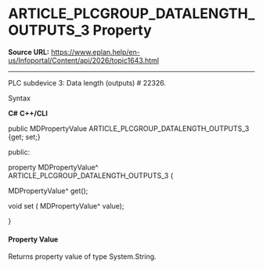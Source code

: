 # ARTICLE_PLCGROUP_DATALENGTH_OUTPUTS_3 Property

**Source URL:** https://www.eplan.help/en-us/Infoportal/Content/api/2026/topic1643.html

---

PLC subdevice 3: Data length (outputs) # 22326.

Syntax

**C#**
**C++/CLI**


public MDPropertyValue ARTICLE_PLCGROUP_DATALENGTH_OUTPUTS_3 {get; set;}

public:

property MDPropertyValue^ ARTICLE_PLCGROUP_DATALENGTH_OUTPUTS_3 {

   MDPropertyValue^ get();

   void set (    MDPropertyValue^ value);

}


#### Property Value

Returns property value of type System.String.

